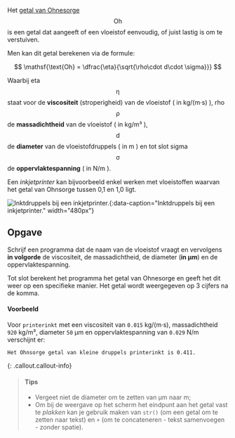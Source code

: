 Het <a href="https://nl.wikipedia.org/wiki/Getal_van_Ohnesorge" target="_blank">getal van Ohnesorge</a> $$\mathsf{\text{Oh}}$$ is een getal dat aangeeft of een vloeistof eenvoudig, of juist lastig is om te verstuiven.

Men kan dit getal berekenen via de formule:

$$
\mathsf{\text{Oh} = \dfrac{\eta}{\sqrt{\rho\cdot d\cdot \sigma}}}
$$

Waarbij eta $$\mathsf{\eta}$$ staat voor de **viscositeit** (stroperigheid) van de vloeistof ( in kg/(m·s) ), rho $$\mathsf{\rho}$$ de **massadichtheid** van de vloeistof ( in kg/m³ ), $$\mathsf{d}$$ de **diameter** van de vloeistofdruppels ( in m ) en tot slot sigma $$\mathsf{\sigma}$$ de **oppervlaktespanning** ( in N/m ).

Een *inkjetprinter* kan bijvoorbeeld enkel werken met vloeistoffen waarvan het getal van Ohnsorge tussen 0,1 en 1,0 ligt.

![Inktdruppels bij een inkjetprinter.](media/inkjet.gif "Inktdruppels bij een inkjetprinter."){:data-caption="Inktdruppels bij een inkjetprinter." width="480px"}


## Opgave
Schrijf een programma dat de naam van de vloeistof vraagt en vervolgens **in volgorde** de viscositeit, de massadichtheid, de diameter (**in μm**) en de oppervlaktespanning. 

Tot slot berekent het programma het getal van Ohnesorge en geeft het dit weer op een specifieke manier. Het getal wordt weergegeven op 3 cijfers na de komma.

#### Voorbeeld
Voor `printerinkt` met een viscositeit van `0.015` kg/(m·s), massadichtheid `920` kg/m³, diameter `50` μm en oppervlaktespanning van `0.029` N/m verschijnt er:
```
Het Ohnsorge getal van kleine druppels printerinkt is 0.411.
```

{: .callout.callout-info}
> #### Tips
> - Vergeet niet de diameter om te zetten van μm naar m;
> - Om bij de weergave op het scherm het eindpunt aan het getal vast te *plakken* kan je gebruik maken van `str()` (om een getal om te zetten naar tekst) en `+` (om te concateneren - tekst samenvoegen - zonder spatie).